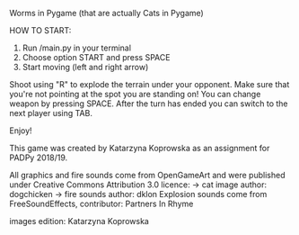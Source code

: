 Worms in Pygame (that are actually Cats in Pygame)

HOW TO START:
1. Run /main.py in your terminal
2. Choose option START and press SPACE
3. Start moving (left and right arrow)

Shoot using "R" to explode the terrain under your opponent. 
Make sure that you're not pointing at the spot you are standing on!
You can change weapon by pressing SPACE.
After the turn has ended you can switch to the next player using TAB.

Enjoy!

This game was created by Katarzyna Koprowska as an assignment for PADPy 2018/19.

All graphics and fire sounds come from OpenGameArt and were published under Creative Commons Attribution 3.0 licence:
-> cat image author: dogchicken
-> fire sounds author: dklon
Explosion sounds come from FreeSoundEffects, contributor: Partners In Rhyme

images edition: Katarzyna Koprowska

